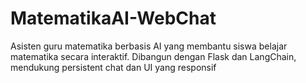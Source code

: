 # MatematikaAI-WebChat
Asisten guru matematika berbasis AI yang membantu siswa belajar matematika secara interaktif. Dibangun dengan Flask dan LangChain, mendukung persistent chat dan UI yang responsif
